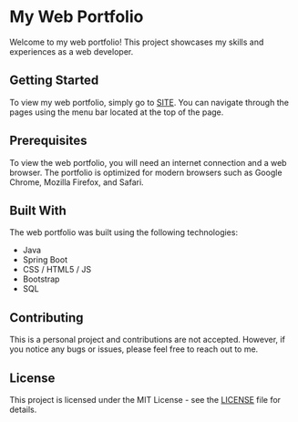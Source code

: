 # My Web Portfolio

Welcome to my web portfolio! This project showcases my skills and experiences as a web developer.

## Getting Started

To view my web portfolio, simply go to [SITE](http://site.fo4ik.tk:9000). You can navigate through the pages using the menu bar located at the top of the page.

## Prerequisites

To view the web portfolio, you will need an internet connection and a web browser. The portfolio is optimized for modern browsers such as Google Chrome, Mozilla Firefox, and Safari.

## Built With

The web portfolio was built using the following technologies:


-   Java 
-   Spring Boot
-   CSS / HTML5 / JS
-   Bootstrap
-   SQL

## Contributing

This is a personal project and contributions are not accepted. However, if you notice any bugs or issues, please feel free to reach out to me.

## License

This project is licensed under the MIT License - see the [LICENSE](/LICENSE) file for details.